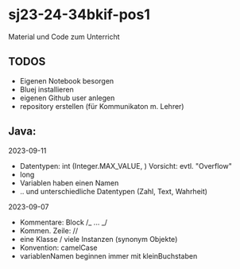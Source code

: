 # sj23-24-34bkif-pos1

Material und Code zum Unterricht

## TODOS

-   Eigenen Notebook besorgen
-   Bluej installieren
-   eigenen Github user anlegen
-   repository erstellen (für Kommunikaton m. Lehrer)

## Java:

2023-09-11

-   Datentypen: int (Integer.MAX_VALUE, ) Vorsicht: evtl. "Overflow"
-   long
-   Variablen haben einen Namen
-   .. und unterschiedliche Datentypen (Zahl, Text, Wahrheit)

2023-09-07

-   Kommentare: Block /_ ... _/
-   Kommen. Zeile: //
-   eine Klasse / viele Instanzen (synonym Objekte)
-   Konvention: camelCase
-   variablenNamen beginnen immer mit kleinBuchstaben
